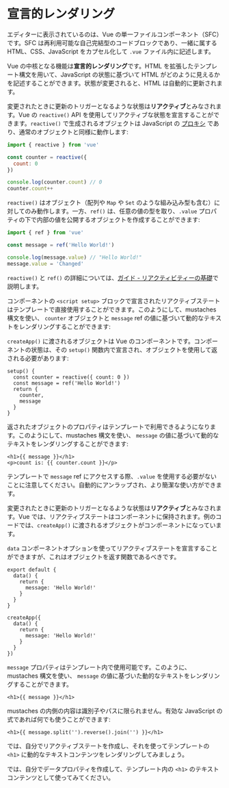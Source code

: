 # 宣言的レンダリング

<div class="sfc">

エディターに表示されているのは、Vue の単一ファイルコンポーネント（SFC）です。SFC は再利用可能な自己完結型のコードブロックであり、一緒に属する HTML、CSS、JavaScript をカプセル化して `.vue` ファイル内に記述します。

</div>

Vue の中核となる機能は**宣言的レンダリング**です。HTML を拡張したテンプレート構文を用いて、JavaScript の状態に基づいて HTML がどのように見えるかを記述することができます。状態が変更されると、HTML は自動的に更新されます。

<div class="composition-api">

変更されたときに更新のトリガーとなるような状態は**リアクティブ**とみなされます。Vue の `reactive()` API を使用してリアクティブな状態を宣言することができます。`reactive()` で生成されるオブジェクトは JavaScript の [プロキシ](https://developer.mozilla.org/ja/docs/Web/JavaScript/Reference/Global_Objects/Proxy) であり、通常のオブジェクトと同様に動作します:

```js
import { reactive } from 'vue'

const counter = reactive({
  count: 0
})

console.log(counter.count) // 0
counter.count++
```

`reactive()` はオブジェクト（配列や `Map` や `Set` のような組み込み型も含む）に対してのみ動作します。一方、`ref()` は、任意の値の型を取り、`.value` プロパティの下で内部の値を公開するオブジェクトを作成することができます:

```js
import { ref } from 'vue'

const message = ref('Hello World!')

console.log(message.value) // "Hello World!"
message.value = 'Changed'
```

`reactive()` と `ref()` の詳細については、<a target="_blank" href="/guide/essentials/reactivity-fundamentals.html">ガイド - リアクティビティーの基礎</a>で説明します。

<div class="sfc">

コンポーネントの `<script setup>` ブロックで宣言されたリアクティブステートはテンプレートで直接使用することができます。このようにして、mustaches 構文を使い、 `counter` オブジェクトと `message` ref の値に基づいて動的なテキストをレンダリングすることができます:

</div>

<div class="html">

`createApp()` に渡されるオブジェクトは Vue のコンポーネントです。コンポーネントの状態は、その `setup()` 関数内で宣言され、オブジェクトを使用して返される必要があります:

```js{2,5}
setup() {
  const counter = reactive({ count: 0 })
  const message = ref('Hello World!')
  return {
    counter,
    message
  }
}
```

返されたオブジェクトのプロパティはテンプレートで利用できるようになります。このようにして、mustaches 構文を使い、 `message` の値に基づいて動的なテキストをレンダリングすることができます:

</div>

```vue-html
<h1>{{ message }}</h1>
<p>count is: {{ counter.count }}</p>
```

テンプレートで `message` ref にアクセスする際、`.value` を使用する必要がないことに注意してください。自動的にアンラップされ、より簡潔な使い方ができます。

</div>

<div class="options-api">

変更されたときに更新のトリガーとなるような状態は**リアクティブ**とみなされます。Vue では、リアクティブステートはコンポーネントに保持されます。<span class="html">例のコードでは、`createApp()` に渡されるオブジェクトがコンポーネントになっています。</span>

`data` コンポーネントオプションを使ってリアクティブステートを宣言することができますが、これはオブジェクトを返す関数であるべきです。

<div class="sfc">

```js{3-5}
export default {
  data() {
    return {
      message: 'Hello World!'
    }
  }
}
```

</div>
<div class="html">

```js{3-5}
createApp({
  data() {
    return {
      message: 'Hello World!'
    }
  }
})
```

</div>

`message` プロパティはテンプレート内で使用可能です。このように、 mustaches 構文を使い、 `message` の値に基づいた動的なテキストをレンダリングすることができます。

```vue-html
<h1>{{ message }}</h1>
```

</div>

mustaches の内側の内容は識別子やパスに限られません。有効な JavaScript の式であれば何でも使うことができます:

```vue-html
<h1>{{ message.split('').reverse().join('') }}</h1>
```

<div class="composition-api">

では、自分でリアクティブステートを作成し、それを使ってテンプレートの `<h1>` に動的なテキストコンテンツをレンダリングしてみましょう。

</div>

<div class="options-api">

では、自分でデータプロパティを作成して、テンプレート内の `<h1>` のテキストコンテンツとして使ってみてください。

</div>

